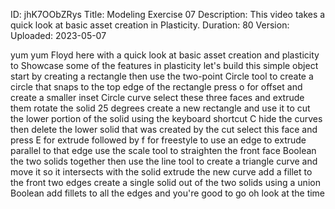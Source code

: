 ID: jhK7OObZRys
Title: Modeling Exercise 07
Description: This video takes a quick look at basic asset creation in Plasticity.
Duration: 80
Version: 
Uploaded: 2023-05-07

yum yum
Floyd here with a quick look at basic
asset creation and plasticity to
Showcase some of the features in
plasticity let's build this simple
object start by creating a rectangle
then use the two-point Circle tool to
create a circle that snaps to the top
edge of the rectangle press o for offset
and create a smaller inset Circle curve
select these three faces and extrude
them rotate the solid 25 degrees create
a new rectangle and use it to cut the
lower portion of the solid using the
keyboard shortcut C
hide the curves then delete the lower
solid that was created by the cut
select this face and press E for extrude
followed by f for freestyle to use an
edge to extrude parallel to that edge
use the scale tool to straighten the
front face Boolean the two solids
together
then use the line tool to create a
triangle curve and move it so it
intersects with the solid extrude the
new curve
add a fillet to the front two edges
create a single solid out of the two
solids using a union Boolean
add fillets to all the edges and you're
good to go
oh look at the time

